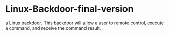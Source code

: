 # Linux-Backdoor-final-version
a Linux backdoor. This backdoor will allow a user to remote control, execute a command, and receive the command result. 
